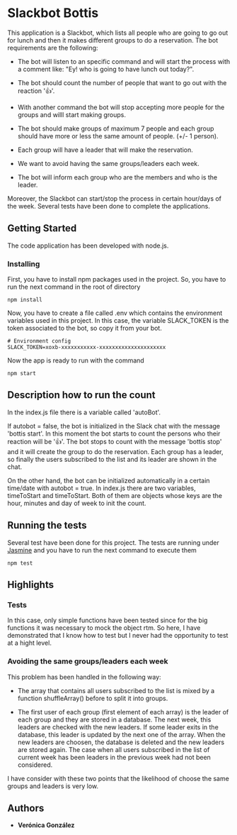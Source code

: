 # Slackbot Bottis

This application is a Slackbot, which lists all people who are going to go out for lunch and then it makes different groups to do a reservation. The bot requirements are the following:

- The bot will listen to an specific command and will start the process with a comment like: "Ey! who is going to have lunch out today?".

- The bot should count the number of people that want to go out with the reaction ':+1:'.

- With another command the bot will stop accepting more people for the groups and willl start making groups.

- The bot should make groups of maximum 7 people and each group should have more or less the same amount of people. (+/- 1 person).

- Each group will have a leader that will make the reservation.

- We want to avoid having the same groups/leaders each week.

- The bot will inform each group who are the members and who is the leader.

Moreover, the Slackbot can start/stop the process in certain hour/days of the week. Several tests have been done to complete the applications.


## Getting Started

The code application has been developed with node.js.

### Installing

First, you have to install npm packages used in the project. So, you have to run the next command in the root of directory

```
npm install
```

Now, you have to create a file called .env which contains the environment variables used in this project. In this case, the variable SLACK_TOKEN is the token associated to the bot, so copy it from your bot.

```
# Environment config
SLACK_TOKEN=xoxb-xxxxxxxxxxx-xxxxxxxxxxxxxxxxxxxxx
```

Now the app is ready to run with the command

```
npm start
```

## Description how to run the count

In the index.js file there is a variable called 'autoBot'.

If autobot = false, the bot is initialized in the Slack chat with the message 'bottis start'. In this moment the bot starts to count the persons who their reaction will be ':+1:'. The bot stops to count with the message 'bottis stop' and it will create the group to do the reservation. Each group has a leader, so finally the users subscribed to the list and its leader are shown in the chat.

On the other hand, the bot can be initialized automatically in a certain time/date with autobot = true. In index.js there are two variables, timeToStart and timeToStart. Both of them are objects whose keys are the hour, minutes and day of week to init the count.


## Running the tests

Several test have been done for this project. The tests are running under [Jasmine](https://jasmine.github.io/index.html) and you have to run the next command to execute them

```
npm test
```

## Highlights

### Tests

In this case, only simple functions have been tested since for the big functions it was necessary to mock the object rtm. So here, I have demonstrated that I know how to test but I never had the opportunity to test at a hight level.


### Avoiding the same groups/leaders each week

This problem has been handled in the following way:

- The array that contains all users subscribed to the list is mixed by a function shuffleArray() before to split it into groups.

- The first user of each group (first element of each array) is the leader of each group and they are stored in a database. The next week, this leaders are checked with the new leaders. If some leader exits in the database, this leader is updated by the next one of the array. When the new leaders are choosen, the database is deleted and the new leaders are stored again.
The case when all users subscribed in the list of current week has been leaders in the previous week had not been considered.

I have consider with these two points that the likelihood of choose the same groups and leaders is very low.

## Authors

* **Verónica González**

